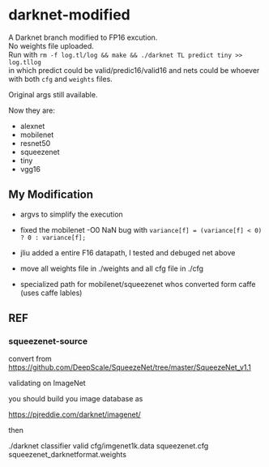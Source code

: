 # darknet-modified  
A Darknet branch modified to FP16 excution.  
No weights file uploaded.  
Run with `` rm -f log.tl/log && make && ./darknet TL predict tiny >> log.tllog ``  
in which predict could be valid/predic16/valid16 and nets could be whoever with both ``cfg`` and ``weights`` files.  

Original args still available.


Now they are:
- alexnet
- mobilenet
- resnet50
- squeezenet
- tiny
- vgg16

## My Modification

- argvs to simplify the execution

- fixed the mobilenet -O0 NaN bug with `variance[f] = (variance[f] < 0) ? 0 : variance[f];`

- jliu added a entire F16 datapath, I tested and debuged net above

- move all weights file in ./weights and all cfg file in ./cfg

- specialized path for mobilenet/squeezenet whos converted form caffe (uses caffe lables)




## REF

### squeezenet-source
convert from https://github.com/DeepScale/SqueezeNet/tree/master/SqueezeNet_v1.1

validating on ImageNet 

you should build you image database as 

https://pjreddie.com/darknet/imagenet/

then 

./darknet classifier valid cfg/imgenet1k.data squeezenet.cfg  squeezenet_darknetformat.weights
